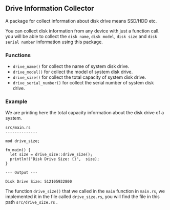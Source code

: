 ## Drive Information Collector
A package for collect information about disk drive means SSD/HDD etc.

You can collect disk information from any device with just a function call. you will be able to collect the `disk name`, `disk model`, `disk size` and `disk serial number` information using this package.

### **Functions**

- `drive_name()` for collect the name of system disk drive.
- `drive_model()` for collect the model of system disk drive.
- `drive_size()` for collect the total capacity of system disk drive.
- `drive_serial_number()` for collect the serial number of system disk drive.

### **Example**
We are printing here the total capacity information about the disk drive of a system.

```
src/main.rs
--------------

mod drive_size;

fn main() {
  let size = drive_size::drive_size();
  println!("Disk Drive Size: {}",  size);
}
```
```
--- Output ---

Disk Drive Size: 512105932800 
```

The function `drive_size()` that we called in the `main` function in `main.rs`, we implemented it in the file called `drive_size.rs`, you will find the file in this path `src/drive_size.rs` .